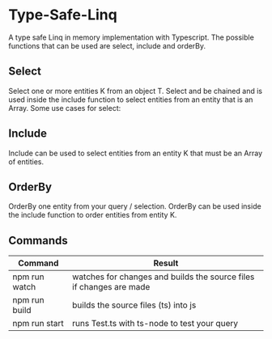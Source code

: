 # Type-Safe-Linq
A type safe Linq in memory implementation with Typescript. The possible functions that can be used are select, include and orderBy.

## Select
Select one or more entities K from an object T. Select and be chained and is used inside the include function to select entities from an entity that is an Array.
Some use cases for select:

## Include
Include can be used to select entities from an entity K that must be an Array of entities.

## OrderBy
OrderBy one entity from your query / selection. OrderBy can be used inside the include function to order entities from entity K.

## Commands

Command        | Result
-------------- | -------------
npm run watch  | watches for changes and builds the source files if changes are made
npm run build  | builds the source files (ts) into js
npm run start  | runs Test.ts with ts-node to test your query
